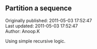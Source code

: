 ## Partition a sequence   
Originally published: 2011-05-03 17:52:47  
Last updated: 2011-05-03 17:52:47  
Author: Anoop.K   
  
Using simple recursive logic.